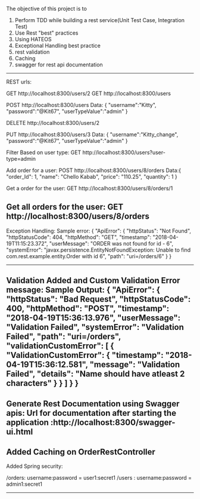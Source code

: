 The objective of this project is to 

1) Perform TDD while building a rest service(Unit Test Case, Integration Test)
2) Use Rest "best" practices
3) Using HATEOS
4) Exceptional Handling best practice
5) rest validation
6) Caching
7) swagger for rest api documentation


-----------------------------------------------------------
REST urls:

GET http://localhost:8300/users/2
GET http://localhost:8300/users

POST http://localhost:8300/users
Data: {
	"username":"Kitty",
	"password":"@Kit67",
	"userTypeValue":"admin"
}

DELETE http://localhost:8300/users/2

PUT http://localhost:8300/users/3
Data: {
	"username":"Kitty_change",
	"password":"@Kit67",
	"userTypeValue":"admin"
}

Filter Based on user type:
GET http://localhost:8300/users?user-type=admin


Add order for a user:
POST http://localhost:8300/users/8/orders
Data:{
        "order_Id": 1,
        "name": "Chello Kabab",
        "price": "110.25",
        "quantity": 1
    }
    
Get a order for the user:
GET http://localhost:8300/users/8/orders/1

Get all orders for the user:
GET http://localhost:8300/users/8/orders
------------------------------------------------------------------------------
Exception Handling:
Sample error:
{
    "ApiError": {
        "httpStatus": "Not Found",
        "httpStatusCode": 404,
        "httpMethod": "GET",
        "timestamp": "2018-04-19T11:15:23.372",
        "userMessage": "ORDER was not found for id - 6",
        "systemError": "javax.persistence.EntityNotFoundException: Unable to find com.rest.example.entity.Order with id 6",
        "path": "uri=/orders/6"
    }
}

-------------------------------------------------------------------------------------
Validation Added and Custom Validation Error message:
Sample Output:
{
    "ApiError": {
        "httpStatus": "Bad Request",
        "httpStatusCode": 400,
        "httpMethod": "POST",
        "timestamp": "2018-04-19T15:36:13.976",
        "userMessage": "Validation Failed",
        "systemError": "Validation Failed",
        "path": "uri=/orders",
        "validationCustomError": [
            {
                "ValidationCustomError": {
                    "timestamp": "2018-04-19T15:36:12.581",
                    "message": "Validation Failed",
                    "details": "Name should have atleast 2 characters"
                }
            }
        ]
    }
}
--------------------------------------------------------------------------------------------
Generate Rest Documentation using Swagger apis:
Url for documentation after starting the application :http://localhost:8300/swagger-ui.html
--------------------------------------------------------------------------------------------
Added Caching on OrderRestController
------------------------------------------------------------------------------------

Added Spring security:

/orders: username:password = user1:secret1
/users : username:password = admin1:secret1

-------------------------------------------------------------------------------------------


